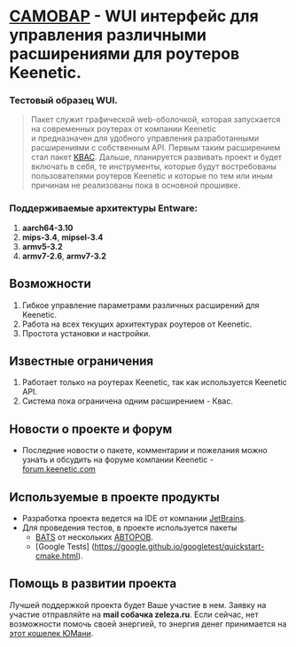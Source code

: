 # [CAMOBAP](https://github.com/qzeleza/samovar) - WUI интерфейс для управления различными расширениями для роутеров Keenetic. 

### Тестовый образец WUI.

> Пакет служит графической web-оболочкой, которая запускается на современных роутерах от компании Keenetic  
> и предназначен для удобного управления разработанными расширениями с собственным API. 
> Первым таким расширением стал пакет [КВАС](https://github.com/qzeleza/kvas). Дальше, 
> планируется развивать проект и будет включать в себя, те инструменты, которые будут востребованы пользователями
> роутеров Keenetic и которые по тем или иным причинам не реализованы пока в основной прошивке.  

### Поддерживаемые архитектуры Entware: 
1. **aarch64-3.10**
1. **mips-3.4**, **mipsel-3.4** 
1. **armv5-3.2**
2. **armv7-2.6**, **armv7-3.2**


## Возможности
1. Гибкое управление параметрами различных расширений для Keenetic.
2. Работа на всех текущих архитектурах роутеров от Keenetic.
3. Простота установки и настройки.

## Известные ограничения
1. Работает только на роутерах Keenetic, так как используется Keenetic API.
2. Система пока ограничена одним расширением - Квас. 

## Новости о проекте и форум
- Последние новости о пакете, комментарии и пожелания можно узнать и обсудить на форуме компании Keenetic - [forum.keenetic.com](https://forum.keenetic.com/topic/14415-%D0%BF%D1%80%D0%BE%D0%B1%D1%83%D0%B5%D0%BC-%D0%BA%D0%B2%D0%B0%D1%81-shadowsocks-%D0%B8-%D0%B4%D1%80%D1%83%D0%B3%D0%B8%D0%B5-vpn-%D0%BA%D0%BB%D0%B8%D0%B5%D0%BD%D1%82%D1%8B)

## Используемые в проекте продукты
- Разработка проекта ведется на IDE от компании [JetBrains](https://www.jetbrains.com/ru-ru/).
- Для проведения тестов, в проекте используется пакеты
  - [BATS](https://github.com/bats-core/bats-core/blob/master/LICENSE.md) от нескольких [АВТОРОВ](https://github.com/bats-core/bats-core/blob/master/AUTHORS).
  - [Google Tests] (https://google.github.io/googletest/quickstart-cmake.html).

## Помощь в развитии проекта
Лучшей поддержкой проекта будет Ваше участие в нем. Заявку на участие отправляйте на **mail собачка zeleza.ru**.
Если сейчас, нет возможности помочь своей энергией, то энергия денег принимается на [этот кошелек ЮМани](https://yoomoney.ru/to/4100117756734493).
